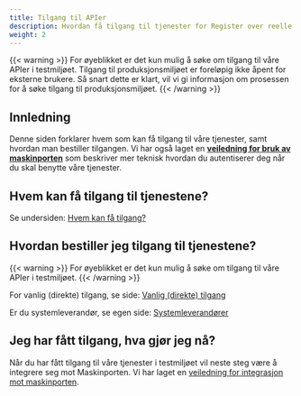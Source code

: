```yaml
---
title: Tilgang til APIer
description: Hvordan få tilgang til tjenester for Register over reelle rettighetshavere
weight: 2
---
```


{{< warning >}}
For øyeblikket er det kun mulig å søke om tilgang til våre APIer i testmiljøet. Tilgang til produksjonsmiljøet er foreløpig ikke åpent for eksterne brukere. Så snart dette er klart, vil vi gi informasjon om prosessen for å søke tilgang til produksjonsmiljøet.
{{< /warning >}}

## Innledning

Denne siden forklarer hvem som kan få tilgang til våre tjenester, samt hvordan man bestiller tilgangen.
Vi har også laget en [**veiledning for bruk av maskinporten**](../maskinporten) som beskriver 
mer teknisk hvordan du autentiserer deg når du skal benytte våre tjenester.

## Hvem kan få tilgang til tjenestene?

Se undersiden: [Hvem kan få tilgang?](./hvem-kan-faa-tilgang)

## Hvordan bestiller jeg tilgang til tjenestene?

{{< warning >}}
For øyeblikket er det kun mulig å søke om tilgang til våre APIer i testmiljøet.
{{< /warning >}}

For vanlig (direkte) tilgang, se side: [Vanlig (direkte) tilgang](./vanlig-direkte-tilgang)

Er du systemleverandør, se egen side: [Systemleverandører](./systemleverandoerer)

## Jeg har fått tilgang, hva gjør jeg nå?

Når du har fått tilgang til våre tjenester i testmiljøet vil neste steg
være å integrere seg mot Maskinporten. Vi har laget en [veiledning for 
integrasjon mot maskinporten](../maskinporten).
